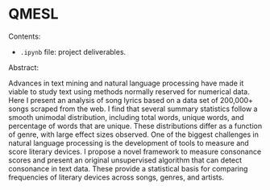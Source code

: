 # QMESL

Contents:
- `.ipynb` file: project deliverables.

Abstract:

Advances in text mining and natural language processing have made it viable to study text using methods normally reserved for numerical data. Here I present an analysis of song lyrics based on a data set of 200,000+ songs scraped from the web. I find that several summary statistics follow a smooth unimodal distribution, including total words, unique words, and percentage of words that are unique. These distributions differ as a function of genre, with large effect sizes observed. One of the biggest challenges in natural language processing is the development of tools to measure and score literary devices. I propose a novel framework to measure consonance scores and present an original unsupervised algorithm that can detect consonance in text data. These provide a statistical basis for comparing frequencies of literary devices across songs, genres, and artists.
